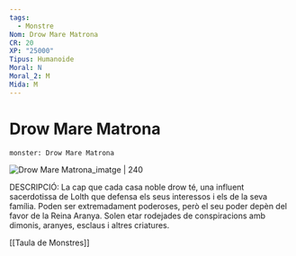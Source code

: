 ```yaml
---
tags:
  - Monstre
Nom: Drow Mare Matrona
CR: 20
XP: "25000"
Tipus: Humanoide
Moral: N
Moral_2: M
Mida: M
---
```

# Drow Mare Matrona

```statblock
monster: Drow Mare Matrona
```

![Drow Mare Matrona_imatge | 240](https://static.wikia.nocookie.net/forgottenrealms/images/0/0e/Drow_matron_mother-5e.png/revision/latest?cb&#x3D;20190120220044)

DESCRIPCIÓ: 
La cap que cada casa noble drow té, una influent sacerdotissa de Lolth que defensa els seus interessos i els de la seva família. Poden ser extremadament poderoses, però el seu poder depèn del favor de la Reina Aranya. Solen etar rodejades de conspiracions amb dimonis, aranyes, esclaus i altres criatures.

[[Taula de Monstres]]